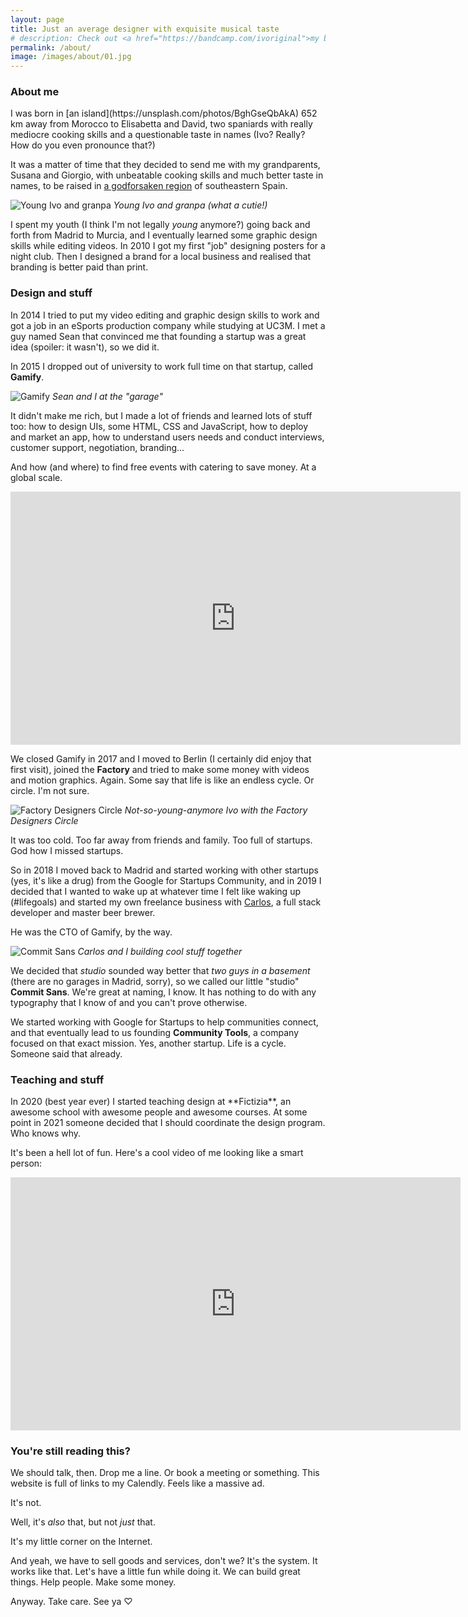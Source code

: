 ```yaml
---
layout: page
title: Just an average designer with exquisite musical taste
# description: Check out <a href="https://bandcamp.com/ivoriginal">my bandcamp</a> and then come back to read this attempted micro-autobiography.
permalink: /about/
image: /images/about/01.jpg
---
```


<h3>About me</h3>
I was born in [an island](https://unsplash.com/photos/BghGseQbAkA) 652 km away from Morocco to Elisabetta and David, two spaniards with really mediocre cooking skills and a questionable taste in names (Ivo? Really? How do you even pronounce that?)

It was a matter of time that they decided to send me with my grandparents, Susana and Giorgio,  with unbeatable cooking skills and much better taste in names, to be raised in [a godforsaken region](https://es.wikipedia.org/wiki/Murcia) of southeastern Spain.

![Young Ivo and granpa]({{site.baseurl}}/images/about/granpa-and-ivo.jpg)
*Young Ivo and granpa (what a cutie!)*

I spent my youth (I think I'm not legally *young* anymore?) going back and forth from Madrid to Murcia, and I eventually learned some graphic design skills while editing videos. In 2010 I got my first "job" designing posters for a night club. Then I designed a brand for a local business and realised that branding is better paid than print.

<h3>Design and stuff</h3>
In 2014 I tried to put my video editing and graphic design skills to work and got a job in an eSports production company while studying at UC3M. I met a guy named Sean that convinced me that founding a startup was a great idea (spoiler: it wasn't), so we did it.

In 2015 I dropped out of university to work full time on that startup, called **Gamify**. 

![Gamify]({{site.baseurl}}/images/about/gamify.jpg)
*Sean and I at the "garage"*

It didn't make me rich, but I made a lot of friends and learned lots of stuff too: how to design UIs, some HTML, CSS and JavaScript, how to deploy and market an app, how to understand users needs and conduct interviews, customer support, negotiation, branding... 

And how (and where) to find free events with catering to save money. At a global scale.

<iframe width="720" height="405" src="https://www.youtube.com/embed/16gTCYtD5UA" title="YouTube video player" frameborder="0" allow="accelerometer; autoplay; clipboard-write; encrypted-media; gyroscope; picture-in-picture" allowfullscreen></iframe>

<br />

We closed Gamify in 2017 and I moved to Berlin (I certainly did enjoy that first visit), joined the **Factory** and tried to make some money with videos and motion graphics. Again. Some say that life is like an endless cycle. Or circle. I'm not sure.

![Factory Designers Circle]({{site.baseurl}}/images/about/factory.jpeg)
*Not-so-young-anymore Ivo with the Factory Designers Circle*

It was too cold. Too far away from friends and family. Too full of startups. God how I missed startups.

So in 2018 I moved back to Madrid and started working with other startups (yes, it's like a drug) from the Google for Startups Community, and in 2019 I decided that I wanted to wake up at whatever time I felt like waking up (#lifegoals) and started my own freelance business with <a href="https://codingcarlos.com/">Carlos</a>, a full stack developer and master beer brewer. 

He was the CTO of Gamify, by the way. 

![Commit Sans]({{site.baseurl}}/images/about/commit-sans.jpg)
*Carlos and I building cool stuff together*

We decided that *studio* sounded way better that *two guys in a basement* (there are no garages in Madrid, sorry), so we called our little "studio" **Commit Sans**. We're great at naming, I know. It has nothing to do with any typography that I know of and you can't prove otherwise.

We started working with Google for Startups to help communities connect, and that eventually lead to us founding **Community Tools**, a company focused on that exact mission. Yes, another startup. Life is a cycle. Someone said that already.

<h3>Teaching and stuff</h3>
In 2020 (best year ever) I started teaching design at **Fictizia**, an awesome school with awesome people and awesome courses. At some point in 2021 someone decided that I should coordinate the design program. Who knows why. 

It's been a hell lot of fun. Here's a cool video of me looking like a smart person:

<iframe width="720" height="405" src="https://www.youtube.com/embed/7-pFv70Yz5I" title="YouTube video player" frameborder="0" allow="accelerometer; autoplay; clipboard-write; encrypted-media; gyroscope; picture-in-picture" allowfullscreen></iframe>

<br />

<h3>You're still reading this?</h3>
We should talk, then. Drop me a line. Or book a meeting or something. This website is full of links to my Calendly. Feels like a massive ad. 

It's not. 

Well, it's *also* that, but not *just* that. 

It's my little corner on the Internet. 

And yeah, we have to sell goods and services, don't we? It's the system. It works like that. Let's have a little fun while doing it. We can build great things. Help people. Make some money.

Anyway. Take care. See ya ♡
